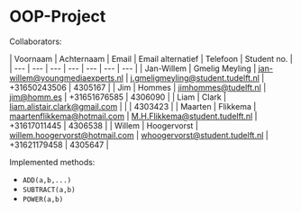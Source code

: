 OOP-Project
===========

Collaborators:

| Voornaam | Achternaam | Email | Email alternatief | Telefoon | Student no. |
| --- | --- | --- | --- | --- | --- | --- |
| Jan-Willem | Gmelig Meyling | jan-willem@youngmediaexperts.nl | j.gmeligmeyling@student.tudelft.nl | +31650243506 | 4305167 |
| Jim | Hommes | jimhommes@tudelft.nl | jim@homm.es | +31651676585 | 4306090 |
| Liam | Clark | liam.alistair.clark@gmail.com | | | 4303423 |
| Maarten | Flikkema | maartenflikkema@hotmail.com | M.H.Flikkema@student.tudelft.nl | +31617011445 | 4306538 |
| Willem | Hoogervorst | willem.hoogervorst@hotmail.com | whoogervorst@student.tudelft.nl | +31621179458 | 4305647 |

Implemented methods:
* `ADD(a,b,...)`
* `SUBTRACT(a,b)`
* `POWER(a,b)`
